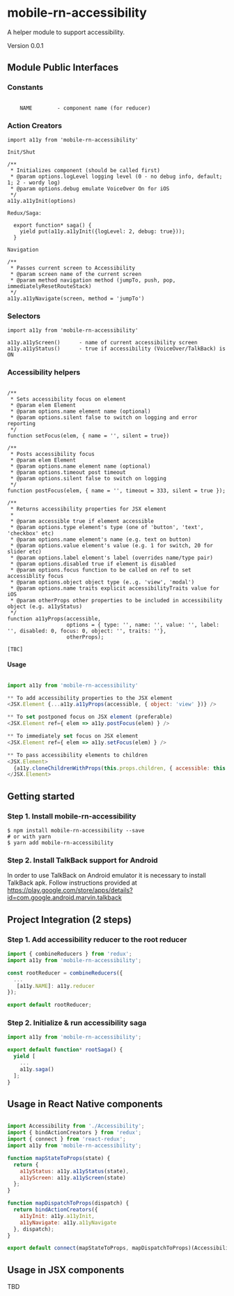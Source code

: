 # mobile-rn-accessibility

A helper module to support accessibility.

Version 0.0.1

## Module Public Interfaces

### Constants

```

    NAME        - component name (for reducer)

```

### Action Creators

```
import a11y from 'mobile-rn-accessibility'

Init/Shut

/**
 * Initializes component (should be called first)
 * @param options.logLevel logging level (0 - no debug info, default; 1; 2 - wordy log)
 * @param options.debug emulate VoiceOver On for iOS
 */
a11y.a11yInit(options)

Redux/Saga:

  export function* saga() {
    yield put(a11y.a11yInit({logLevel: 2, debug: true}));
  }

Navigation

/**
 * Passes current screen to Accessibility
 * @param screen name of the current screen
 * @param method navigation method (jumpTo, push, pop, immediatelyResetRouteStack)
 */
a11y.a11yNavigate(screen, method = 'jumpTo')

```

### Selectors
```
import a11y from 'mobile-rn-accessibility'

a11y.a11yScreen()      - name of current accessibility screen
a11y.a11yStatus()      - true if accessibility (VoiceOver/TalkBack) is ON

```

### Accessibility helpers

```

/**
 * Sets accessibility focus on element
 * @param elem Element
 * @param options.name element name (optional)
 * @param options.silent false to switch on logging and error reporting
 */
function setFocus(elem, { name = '', silent = true})

/**
 * Posts accessibility focus
 * @param elem Element
 * @param options.name element name (optional)
 * @param options.timeout post timeout 
 * @param options.silent false to switch on logging
 */
function postFocus(elem, { name = '', timeout = 333, silent = true });

/**
 * Returns accessibility properties for JSX element
 * 
 * @param accessible true if element accessible
 * @param options.type element's type (one of 'button', 'text', 'checkbox' etc)
 * @param options.name element's name (e.g. text on button)
 * @param options.value element's value (e.g. 1 for switch, 20 for slider etc)
 * @param options.label element's label (overrides name/type pair)
 * @param options.disabled true if element is disabled
 * @param options.focus function to be called on ref to set accessiblity focus
 * @param options.object object type (e..g. 'view', 'modal')
 * @param options.name traits explicit accessibilityTraits value for iOS
 * @param otherProps other properties to be included in accessibility object (e.g. a11yStatus)
 */
function a11yProps(accessible, 
                   options = { type: '', name: '', value: '', label: '', disabled: 0, focus: 0, object: '', traits: ''},
                   otherProps);

[TBC]

```
#### Usage
```javascript

import a11y from 'mobile-rn-accessibility'

** To add accessibility properties to the JSX element
<JSX.Element {...a11y.a11yProps(accessible, { object: 'view' })} />

** To set postponed focus on JSX element (preferable)
<JSX.Element ref={ elem => a11y.postFocus(elem) } />

** To immediately set focus on JSX element
<JSX.Element ref={ elem => a11y.setFocus(elem) } />

** To pass accessibility elements to children
<JSX.Element>
  {a11y.cloneChildrenWithProps(this.props.children, { accessible: this.props.accessible })}
</JSX.Element>

```

## Getting started

### Step 1. Install mobile-rn-accessibility

```
$ npm install mobile-rn-accessibility --save
# or with yarn
$ yarn add mobile-rn-accessibility
```

### Step 2. Install TalkBack support for Android

In order to use TalkBack on Android emulator it is necessary to install TalkBack apk.
Follow instructions provided at https://play.google.com/store/apps/details?id=com.google.android.marvin.talkback

## Project Integration (2 steps)

### Step 1. Add accessibility reducer to the root reducer
```javascript
import { combineReducers } from 'redux';
import a11y from 'mobile-rn-accessibility';

const rootReducer = combineReducers({
  ...
   [a11y.NAME]: a11y.reducer
});

export default rootReducer;
```

### Step 2. Initialize & run accessibility saga
```javascript
import a11y from 'mobile-rn-accessibility';

export default function* rootSaga() {
  yield [
    ...
    a11y.saga()
  ];
}
```

## Usage in React Native components

```javascript

import Accessibility from './Accessibility';
import { bindActionCreators } from 'redux';
import { connect } from 'react-redux';
import a11y from 'mobile-rn-accessibility';

function mapStateToProps(state) {
  return {
    a11yStatus: a11y.a11yStatus(state),
    a11yScreen: a11y.a11yScreen(state)
  };
}

function mapDispatchToProps(dispatch) {
  return bindActionCreators({
    a11yInit: a11y.a11yInit,
    a11yNavigate: a11y.a11yNavigate
  }, dispatch);
}

export default connect(mapStateToProps, mapDispatchToProps)(Accessibility);
```

## Usage in JSX components

TBD
